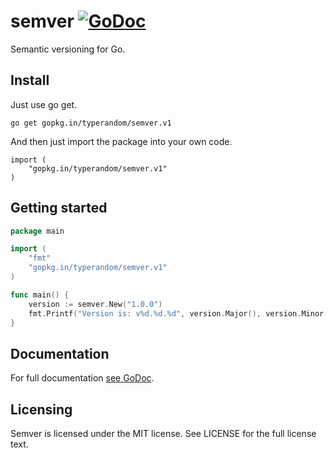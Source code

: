 # semver [![GoDoc](https://godoc.org/github.com/typerandom/semver?status.png)](http://godoc.org/github.com/typerandom/semver)

Semantic versioning for Go.

## Install

Just use go get.

    go get gopkg.in/typerandom/semver.v1
    
And then just import the package into your own code.

    import (
        "gopkg.in/typerandom/semver.v1"
    )

## Getting started

```go
package main

import (
	"fmt"
	"gopkg.in/typerandom/semver.v1"
)

func main() {
	version := semver.New("1.0.0")
	fmt.Printf("Version is: v%d.%d.%d", version.Major(), version.Minor(), version.Patch())
}
```

## Documentation

For full documentation [see GoDoc](https://godoc.org/github.com/typerandom/semver).

## Licensing

Semver is licensed under the MIT license. See LICENSE for the full license text.